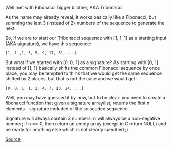 Well met with Fibonacci bigger brother, AKA Tribonacci.

As the name may already reveal, it works basically like a Fibonacci, but summing the last 3 (instead of 2) numbers of the sequence to generate the next.

So, if we are to start our Tribonacci sequence with [1, 1, 1] as a starting input (AKA signature), we have this sequence:
````
[1, 1 ,1, 3, 5, 9, 17, 31, ...]
````

But what if we started with [0, 0, 1] as a signature? As starting with [0, 1] instead of [1, 1] basically shifts the common Fibonacci sequence by once place, you may be tempted to think that we would get the same sequence shifted by 2 places, but that is not the case and we would get:
````
[0, 0, 1, 1, 2, 4, 7, 13, 24, ...]
````

Well, you may have guessed it by now, but to be clear: you need to create a fibonacci function that given a signature array/list, returns the first n elements - signature included of the so seeded sequence.

Signature will always contain 3 numbers; n will always be a non-negative number; if n == 0, then return an empty array (except in C return NULL) and be ready for anything else which is not clearly specified ;)

[Source](https://www.codewars.com/kata/556deca17c58da83c00002db)
